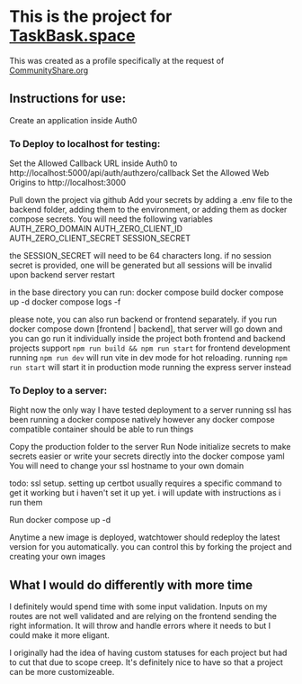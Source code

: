 # This is the project for [TaskBask.space](https://taskbask.space/)
This was created as a profile specifically at the request of [CommunityShare.org](https://www.communityshare.org/)

## Instructions for use:
Create an application inside Auth0

### To Deploy to localhost for testing:
Set the Allowed Callback URL inside Auth0 to http://localhost:5000/api/auth/authzero/callback
Set the Allowed Web Origins to http://localhost:3000

Pull down the project via github
Add your secrets by adding a .env file to the backend folder, adding them to the environment, or adding them as docker compose secrets.  You will need the following variables
AUTH_ZERO_DOMAIN
AUTH_ZERO_CLIENT_ID
AUTH_ZERO_CLIENT_SECRET
SESSION_SECRET

the SESSION_SECRET will need to be 64 characters long.  if no session secret is provided, one will be generated but all sessions will be invalid upon backend server restart

in the base directory you can run:
docker compose build
docker compose up -d
docker compose logs -f

please note, you can also run backend or frontend separately.  if you run docker compose down [frontend | backend], that server will go down and you can go run it individually inside the project
both frontend and backend projects support `npm run build && npm run start`
for frontend development running `npm run dev` will run vite in dev mode for hot reloading.  running `npm run start` will start it in production mode running the express server instead


### To Deploy to a server:
Right now the only way I have tested deployment to a server running ssl has been running a docker compose natively however any docker compose compatible container should be able to run things

Copy the production folder to the server
Run Node initialize secrets to make secrets easier or write your secrets directly into the docker compose yaml
You will need to change your ssl hostname to your own domain

todo: ssl setup.  setting up certbot usually requires a specific command to get it working but i haven't set it up yet.  i will update with instructions as i run them

Run docker compose up -d

Anytime a new image is deployed, watchtower should redeploy the latest version for you automatically.  you can control this by forking the project and creating your own images


## What I would do differently with more time
I definitely would spend time with some input validation.  Inputs on my routes are not well validated and are relying on the frontend sending the right information.  It will throw and handle errors where it needs to but I could make it more eligant.

I originally had the idea of having custom statuses for each project but had to cut that due to scope creep.  It's definitely nice to have so that a project can be more customizeable.


